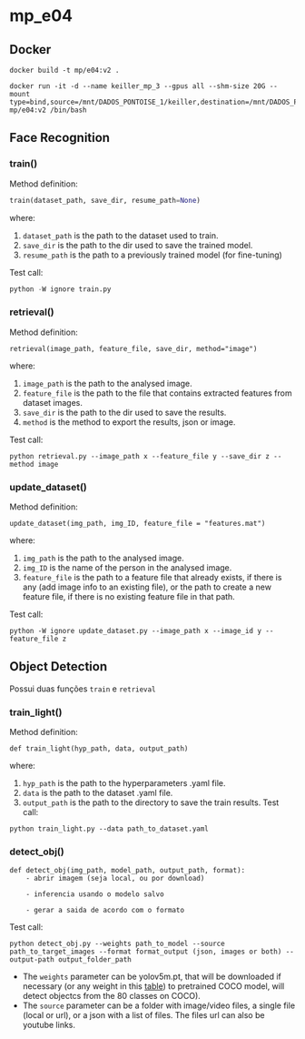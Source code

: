 # mp_e04

## Docker

```buildoutcfg
docker build -t mp/e04:v2 .
```

```buildoutcfg
docker run -it -d --name keiller_mp_3 --gpus all --shm-size 20G --mount type=bind,source=/mnt/DADOS_PONTOISE_1/keiller,destination=/mnt/DADOS_PONTOISE_1/keiller mp/e04:v2 /bin/bash
```

## Face Recognition

### train()

Method definition:
```python
train(dataset_path, save_dir, resume_path=None)
```
where:

1. ```dataset_path``` is the path to the dataset used to train.
2. ```save_dir``` is the path to the dir used to save the trained model.
3. ```resume_path``` is the path to a previously trained model (for fine-tuning)

Test call:

```python
python -W ignore train.py
```

### retrieval()

Method definition:
```
retrieval(image_path, feature_file, save_dir, method="image")
```
where:

1. ```image_path``` is the path to the analysed image.
2. ```feature_file``` is the path to the file that contains extracted features from dataset images.
3. ```save_dir``` is the path to the dir used to save the results.
4. ```method``` is the method to export the results, json or image.

Test call:

```
python retrieval.py --image_path x --feature_file y --save_dir z --method image 
```
### update_dataset()

Method definition:
```
update_dataset(img_path, img_ID, feature_file = "features.mat")
```
where:

1. ```img_path``` is the path to the analysed image.
2. ```img_ID``` is the name of the person in the analysed image.
3. ```feature_file``` is the path to a feature file that already exists, if there is any (add image info to an existing file), or the path to create a new feature file, if there is no existing feature file in that path.

Test call:

```
python -W ignore update_dataset.py --image_path x --image_id y --feature_file z
```

## Object Detection
Possui duas funções `train` e `retrieval`

### train_light()
Method definition:
```
def train_light(hyp_path, data, output_path)
```
where:

1. ```hyp_path``` is the path to the hyperparameters .yaml file.
2. ```data``` is the path to the dataset .yaml file.
3. ```output_path``` is the path to the directory to save the train results.
Test call:
```
python train_light.py --data path_to_dataset.yaml
```

### detect_obj()
```
def detect_obj(img_path, model_path, output_path, format):
    - abrir imagem (seja local, ou por download)
    
    - inferencia usando o modelo salvo
    
    - gerar a saida de acordo com o formato
```

Test call:

```
python detect_obj.py --weights path_to_model --source path_to_target_images --format format_output (json, images or both) --output-path output_folder_path
```
- The `weights` parameter can be yolov5m.pt, that will be downloaded if necessary (or any weight in this [table](https://github.com/ultralytics/yolov5#pretrained-checkpoints)) to pretrained COCO model, will detect objectcs from the 80 classes on COCO).
- The `source` parameter can be a folder with image/video files, a single file (local or url), or a json with a list of files. The files url can also be youtube links.


